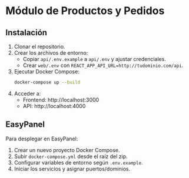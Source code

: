 # Módulo de Productos y Pedidos

## Instalación

1. Clonar el repositorio.
2. Crear los archivos de entorno:
   - Copiar `api/.env.example` a `api/.env` y ajustar credenciales.
   - Crear `web/.env` con `REACT_APP_API_URL=http://tudominio.com/api`.
3. Ejecutar Docker Compose:
   ```bash
   docker-compose up --build
   ```
4. Acceder a:
   - Frontend: http://localhost:3000
   - API: http://localhost:4000

## EasyPanel

Para desplegar en EasyPanel:
1. Crear un nuevo proyecto Docker Compose.
2. Subir `docker-compose.yml` desde el raíz del zip.
3. Configurar variables de entorno según `.env.example`.
4. Iniciar los servicios y asignar puertos/dominios.
